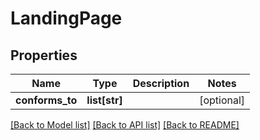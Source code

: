 # LandingPage

## Properties
Name | Type | Description | Notes
------------ | ------------- | ------------- | -------------
**conforms_to** | **list[str]** |  | [optional] 

[[Back to Model list]](../README.md#documentation-for-models) [[Back to API list]](../README.md#documentation-for-api-endpoints) [[Back to README]](../README.md)

